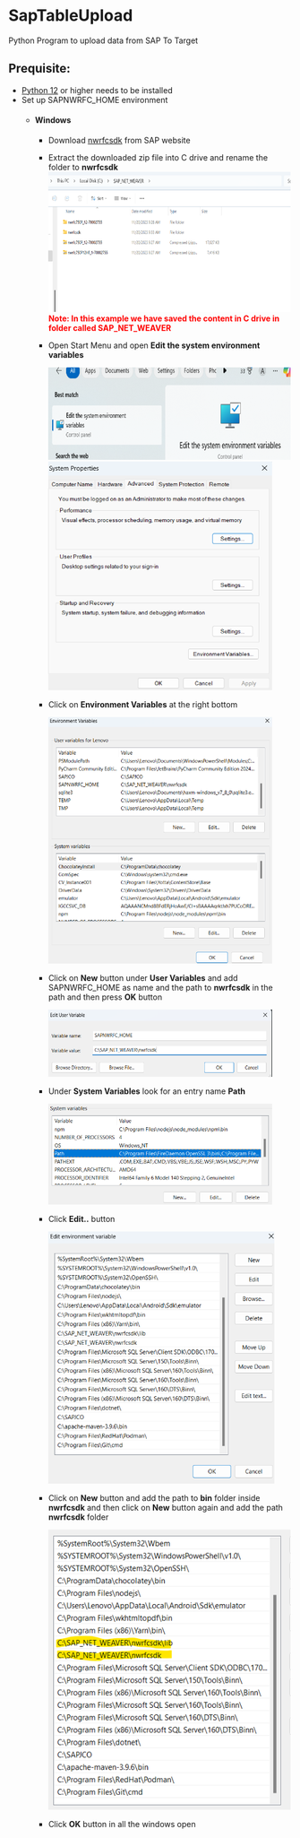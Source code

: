 # SapTableUpload
Python Program to upload data from SAP To Target

## Prequisite:
* [Python 12](https://www.python.org/downloads/) or higher needs to be installed
* Set up SAPNWRFC_HOME environment
  * #### Windows
    * Download [nwrfcsdk](https://support.sap.com/en/product/connectors/nwrfcsdk.html) from SAP website
    * Extract the downloaded zip file into C drive and rename the folder to **nwrfcsdk**
      <img height="250" src="readmeimages\image_nwrfcsdk_1.png" width="600"/>
      <span style="color:red">**Note: In this example we have saved the content in C drive in folder 
      called SAP_NET_WEAVER**</span>
    * Open Start Menu and open **Edit the system environment variables**
    
      <img alt="Edit the system environment variables" width ="600" height="165" src="readmeimages/image_nwrfcsdk_2.png"/>
      
      <img alt="Edit the system environment variables" width ="400" height="408" src="readmeimages/image_nwrfcsdk_3.png"/>
    * Click on **Environment Variables** at the right bottom
    
      <img alt="Edit the system environment variables" width ="400" height="440" src="readmeimages/image_nwrfcsdk_4.png"/>
    * Click on **New** button under **User Variables** and add SAPNWRFC_HOME as name and the path to **nwrfcsdk** in
      the path and then press **OK** button 
    
      <img alt="Edit the system environment variables" width ="400" height="120" src="readmeimages/image_nwrfcsdk_5.png"/>
    * Under **System Variables** look for an entry name **Path**
      
      <img alt="Edit the system environment variables" width ="400" height="180" src="readmeimages/image_nwrfcsdk_6.png"/>
    * Click **Edit..** button

      <img alt="Edit the system environment variables" height="450" src="readmeimages/image_nwrfcsdk_7.png"/>
    * Click on **New** button and add the path to **bin** folder inside **nwrfcsdk** and then click on
      **New** button again and add the path **nwrfcsdk** folder
      
      <img alt="Edit the system environment variables" height="500" src="readmeimages/image_nwrfcsdk_8.png"/>
    * Click **OK** button in all the windows open
    
    



